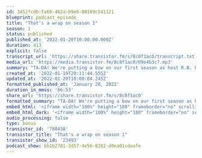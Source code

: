 ```yaml
---
id: 3452fcdb-fa68-462a-b9e6-80169c541121
blueprint: podcast_episode
title: "That's a wrap on season 1"
season: 1
status: published
published_at: '2022-01-20T10:00:00.000Z'
duration: 413
explicit: false
transcript_url: 'https://share.transistor.fm/s/8c8f1ac0/transcript.txt'
media_url: 'https://media.transistor.fm/8c8f1ac0/09e4b3c7.mp3'
summary: "TA-DA! We're putting a bow on our first season as host R.B. Brooks (they/them) reflects on the conversations from this season. We welcome your feedback and ideas for season two at lastbite@sgdinstitute.org."
created_at: '2022-01-19T20:11:44.555Z'
updated_at: '2022-01-20T10:00:04.245Z'
formatted_published_at: 'January 20, 2022'
duration_in_mmss: '06:53'
share_url: 'https://share.transistor.fm/s/8c8f1ac0'
formatted_summary: "TA-DA! We're putting a bow on our first season as host R.B. Brooks (they/them) reflects on the conversations from this season. We welcome your feedback and ideas for season two at lastbite@sgdinstitute.org."
embed_html: '<iframe width="100%" height="180" frameborder="no" scrolling="no" seamless src="https://share.transistor.fm/e/8c8f1ac0"></iframe>'
embed_html_dark: '<iframe width="100%" height="180" frameborder="no" scrolling="no" seamless src="https://share.transistor.fm/e/8c8f1ac0/dark"></iframe>'
audio_processing: false
type: bonus
transistor_id: '780438'
transistor_title: "That's a wrap on season 1"
transistor_show_id: '23493'
podcast_show: bb1b2781-3d57-4e56-8282-d0ea01cdaafe
---
```


